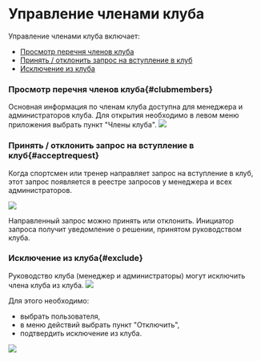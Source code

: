 # Управление членами клуба
Управление членами клуба включает:
* [Просмотр перечня членов клуба](#clubmembers)
* [Принять / отклонить запрос на вступление в клуб](#acceptrequest)
* [Исключение из клуба](#exclude)


### Просмотр перечня членов клуба{#clubmembers}
Основная информация по членам клуба доступна для менеджера и администраторов клуба. Для открытия необходимо в левом меню приложения выбрать пункт "Члены клуба".
![](http://content.staminity.com/assets/images/club/club-members.png)


### Принять / отклонить запрос на вступление в клуб{#acceptrequest}
Когда спортсмен или тренер направляет запрос на вступление в клуб, этот запрос появляется в реестре запросов у менеджера и всех администраторов.

![](http://content.staminity.com/assets/images/club/club-requests.png)


Направленный запрос можно принять или отклонить.
Инициатор запроса получит уведомление о решении, принятом руководством клуба.

### Исключение из клуба{#exclude}
Руководство клуба (менеджер и администраторы) могут исключить члена клуба из клуба.
![](http://content.staminity.com/assets/images/club/exit-from-club.png)

Для этого необходимо:
- выбрать пользователя,
- в меню действий выбрать пункт "Отключить",
- подтвердить исключение из клуба.

![](http://content.staminity.com/assets/images/club/exit-from-club2.gif)


